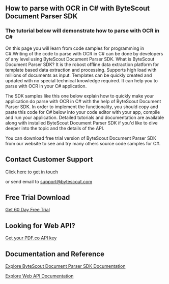 ## How to parse with OCR in C# with ByteScout Document Parser SDK

### The tutorial below will demonstrate how to parse with OCR in C#

On this page you will learn from code samples for programming in C#.Writing of the code to parse with OCR in C# can be done by developers of any level using ByteScout Document Parser SDK. What is ByteScout Document Parser SDK? It is the robost offline data extraction platform for template based data extraction and processing. Supports high load with millions of documents as input. Templates can be quickly created and updated with no special technical knowledge required. It can help you to parse with OCR in your C# application.

The SDK samples like this one below explain how to quickly make your application do parse with OCR in C# with the help of ByteScout Document Parser SDK. In order to implement the functionality, you should copy and paste this code for C# below into your code editor with your app, compile and run your application. Detailed tutorials and documentation are available along with installed ByteScout Document Parser SDK if you'd like to dive deeper into the topic and the details of the API.

You can download free trial version of ByteScout Document Parser SDK from our website to see and try many others source code samples for C#.

## Contact Customer Support

[Click here to get in touch](https://bytescout.zendesk.com/hc/en-us/requests/new?subject=ByteScout%20Document%20Parser%20SDK%20Question)

or send email to [support@bytescout.com](mailto:support@bytescout.com?subject=ByteScout%20Document%20Parser%20SDK%20Question) 

## Free Trial Download

[Get 60 Day Free Trial](https://bytescout.com/download/web-installer?utm_source=github-readme)

## Looking for Web API? 

[Get your PDF.co API key](https://pdf.co/documentation/api?utm_source=github-readme)

## Documentation and Reference

[Explore ByteScout Document Parser SDK Documentation](https://bytescout.com/documentation/index.html?utm_source=github-readme)

[Explore Web API Documentation](https://pdf.co/documentation/api?utm_source=github-readme)